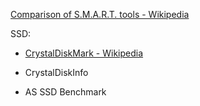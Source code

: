 [Comparison of S.M.A.R.T. tools - Wikipedia](https://en.wikipedia.org/wiki/Comparison_of_S.M.A.R.T._tools)

SSD:

- [CrystalDiskMark - Wikipedia](https://en.wikipedia.org/wiki/CrystalDiskMark#CrystalDiskInfo)

- CrystalDiskInfo

- AS SSD Benchmark
